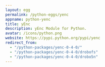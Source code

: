 ```yaml
---
layout: egg
permalink: /python-eggs/yenc
appname: python-yenc
title: yEnc
description: yEnc Module for Python.
avatar: /icons/python.png
website: https://pypi.python.org/pypi/yenc
redirect_from:
  - "/python-packages/yenc-0-4-0/"
  - "/python-packages/yenc-0-4-0/drobofs"
  - "/python-packages/yenc-0-4-0/drobo5n"
---
```


